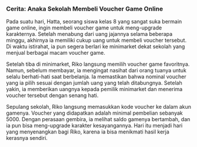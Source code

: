 ### Cerita: Anaka Sekolah Membeli Voucher Game Online

Pada suatu hari, Hatta, seorang siswa kelas 8 yang sangat suka bermain game online, ingin membeli voucher game untuk meng-upgrade karakternya. Setelah menabung dari uang jajannya selama beberapa minggu, akhirnya ia memiliki cukup uang untuk membeli voucher tersebut. Di waktu istirahat, ia pun segera berlari ke minimarket dekat sekolah yang menjual berbagai macam voucher game.

Setelah tiba di minimarket, Riko langsung memilih voucher game favoritnya. Namun, sebelum membayar, ia mengingat nasihat dari orang tuanya untuk selalu berhati-hati saat berbelanja. Ia memastikan bahwa nominal voucher yang ia pilih sesuai dengan jumlah uang yang telah ditabungnya. Setelah yakin, ia memberikan uangnya kepada pemilik minimarket dan menerima voucher tersebut dengan senang hati.

Sepulang sekolah, Riko langsung memasukkan kode voucher ke dalam akun gamenya. Voucher yang didapatkan adalah minimal pembelian sebanyak 5000. Dengan perasaan gembira, ia melihat saldo gamenya bertambah, dan ia pun bisa meng-upgrade karakter kesayangannya. Hari itu menjadi hari yang menyenangkan bagi Riko, karena ia bisa menikmati hasil kerja kerasnya sendiri.
